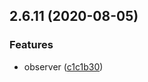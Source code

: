 <a name="2.6.11"></a>
## 2.6.11 (2020-08-05)


### Features

* observer ([c1c1b30](https://github.com/vuejs/vue/commit/c1c1b30))



